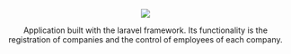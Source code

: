 <p align="center"><img src="https://laravel.com/assets/img/components/logo-laravel.svg"></p>

<p align="center">
Application built with the laravel framework.
Its functionality is the registration of companies and the control of employees of each company.
</p>


